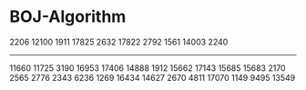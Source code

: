 # BOJ-Algorithm

2206 
12100 
1911
17825
2632
17822
2792
1561
14003
2240

---

11660
11725
3190
16953
17406
14888
1912
15662
17143
15685
15683
2170
2565
2776
2343
6236
1269
16434
14627
2670
4811
17070
1149
9495
13549